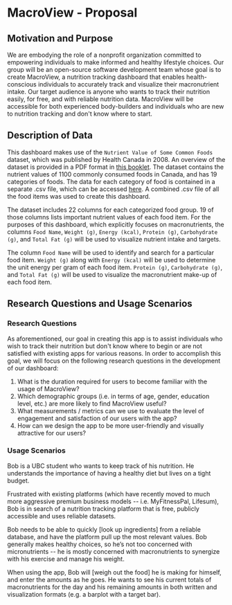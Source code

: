 # MacroView - Proposal

## Motivation and Purpose

We are embodying the role of a nonprofit organization committed to empowering individuals to make informed and healthy lifestyle choices. Our group will be an open-source software development team whose goal is to create MacroView, a nutrition tracking dashboard that enables health-conscious individuals to accurately track and visualize their macronutrient intake. Our target audience is anyone who wants to track their nutrition easily, for free, and with reliable nutrition data. MacroView will be accessible for both experienced body-builders and individuals who are new to nutrition tracking and don't know where to start.

## Description of Data

This dashboard makes use of the `Nutrient Value of Some Common Foods` dataset, which was published by Health Canada in 2008. An overview of the dataset is provided in a PDF format in [this booklet](https://www.canada.ca/en/health-canada/services/food-nutrition/healthy-eating/nutrient-data/nutrient-value-some-common-foods-2008.html).  The dataset contains the nutrient values of 1100 commonly consumed foods in Canada, and has 19 categories of foods. The data for each category of food is contained in a separate .csv file, which can be accessed [here](https://open.canada.ca/data/en/dataset/a289fd54-060c-4a96-9fcf-b1c6e706426f). A combined .csv file of all the food items was used to create this dashboard.

The dataset includes 22 columns for each categorized food group. 19 of those columns lists important nutrient values of each food item. For the purposes of this dashboard, which explicitly focuses on macronutrients, the columns `Food Name`, `Weight (g)`, `Energy (kcal)`,  `Protein (g)`, `Carbohydrate (g)`, and `Total Fat (g)` will be used to visualize nutrient intake and targets.

The column `Food Name` will be used to identify and search for a particular food item. `Weight (g)` along with `Energy (kcal)` will be used to determine the unit energy per gram of each food item. `Protein (g)`, `Carbohydrate (g)`, and `Total Fat (g)` will be used to visualize the macronutrient make-up of each food item.

## Research Questions and Usage Scenarios

### Research Questions

As aforementioned, our goal in creating this app is to assist individuals who wish to track their nutrition but don't know where to begin or are not satisfied with existing apps for various reasons. In order to accomplish this goal, we will focus on the following research questions in the development of our dashboard:

1. What is the duration required for users to become familiar with the usage of MacroView?
2. Which demographic groups (i.e. in terms of age, gender, education level, etc.) are more likely to find MacroView useful?
3. What measurements / metrics can we use to evaluate the level of engagement and satisfaction of our users with the app?
4. How can we design the app to be more user-friendly and visually attractive for our users?

### Usage Scenarios

Bob is a UBC student who wants to keep track of his nutrition. He understands the importance of having a healthy diet but lives on a tight budget.

Frustrated with existing platforms (which have recently moved to much more aggressive premium business models -- i.e. MyFitnessPal, Lifesum), Bob is in search of a nutrition tracking platform that is free, publicly accessible and uses reliable datasets.

Bob needs to be able to quickly [look up ingredients] from a reliable database, and have the platform pull up the most relevant values. Bob generally makes healthy choices, so he’s not too concerned with micronutrients -- he is mostly concerned with macronutrients to synergize with his exercise and manage his weight.

When using the app, Bob will [weigh out the food] he is making for himself, and enter the amounts as he goes. He wants to see his current totals of macronutrients for the day and his remaining amounts in both written and visualization formats (e.g. a barplot with a target bar).

